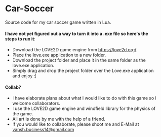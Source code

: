 # Car-Soccer
 Source code for my car soccer game written in Lua.

#### I have not yet figured out a way to turn it into a .exe file so here's the steps to run it:
* Download the LOVE2D game engine from https://love2d.org/
* Place the love.exe application to a new folder.
* Download the project folder and place it in the same folder as the love.exe application.
* Simply drag and drop the project folder over the Love.exe application and enjoy :)

#### Collab?
* I have elaborate plans about what I would like to do with this game so I welcome collaborators.
* I use the LOVE2D game engine and windfield library for the physics of the game.
* All art is done by me with the help of a friend.
* If you would like to collaborate, please shoot me and E-Mail at vansh.business14@gmail.com
